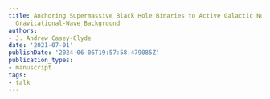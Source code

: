 ```yaml
---
title: Anchoring Supermassive Black Hole Binaries to Active Galactic Nuclei with the
  Gravitational-Wave Background
authors:
- J. Andrew Casey-Clyde
date: '2021-07-01'
publishDate: '2024-06-06T19:57:58.479085Z'
publication_types:
- manuscript
tags:
- talk
---
```

